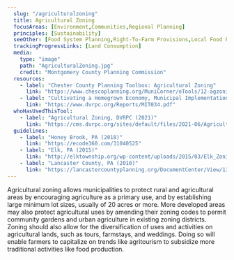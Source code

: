 ```yaml
---
  slug: "/agriculturalzoning"
  title: Agricultural Zoning
  focusAreas: [Environment,Communities,Regional Planning]
  principles: [Sustainability]
  seeOther: [Food System Planning,Right-To-Farm Provisions,Local Food Procurement Policy Preference]
  trackingProgressLinks: [Land Consumption]
  media: 
    type: "image"
    path: "AgriculturalZoning.jpg"
    credit: "Montgomery County Planning Commission"
  resources: 
    - label: "Chester County Planning Toolbox: Agricultural Zoning"
      link: "https://www.chescoplanning.org/MuniCorner/eTools/12-agzoning.cfm"
    - label: "Cultivating a Homegrown Economy, Municipal Implementation Tool #34, DVRPC"
      link: "https://www.dvrpc.org/Reports/MIT034.pdf"
  whoHasUsedThisTool: 
    - label: "Agricultural Zoning, DVRPC (2021)"
      link: "https://cms.dvrpc.org/sites/default/files/2021-06/Agricultural%20Zoning.pdf"
  guidelines: 
    - label: "Honey Brook, PA (2018)"
      link: "https://ecode360.com/31040525"
    - label: "Elk, PA (2015)"
      link: "http://elktownship.org/wp-content/uploads/2015/03/Elk_Zoning.pdf"
    - label: "Lancaster County, PA (2010)"
      link: "https://lancastercountyplanning.org/DocumentCenter/View/138/Agricultural-Zoning-District-Guidelines"
---
```


Agricultural zoning allows municipalities to protect rural and agricultural areas by encouraging agriculture as a primary use, and by establishing large minimum lot sizes, usually of 20 acres or more. More developed areas may also protect agricultural uses by amending their zoning codes to permit community gardens and urban agriculture in existing zoning districts. Zoning should also allow for the diversification of uses and activities on agricultural lands, such as tours, farmstays, and weddings. Doing so will enable farmers to capitalize on trends like agritourism to subsidize more traditional activities like food production.
